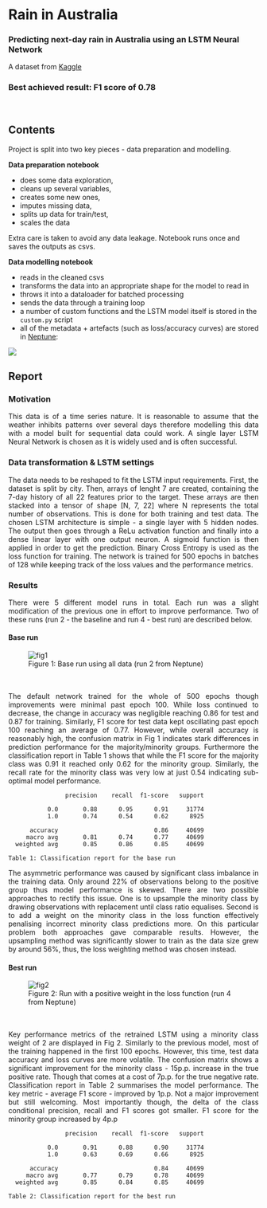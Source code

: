 # Rain in Australia
### Predicting next-day rain in Australia using an LSTM Neural Network

A dataset from [Kaggle](https://www.kaggle.com/jsphyg/weather-dataset-rattle-package) <br>

### Best achieved result: F1 score of 0.78

<br>

## Contents

Project is split into two key pieces - data preparation and modelling.

**Data preparation notebook**
- does some data exploration,
- cleans up several variables,
- creates some new ones,
- imputes missing data,
- splits up data for train/test,
- scales the data

Extra care is taken to avoid any data leakage. Notebook runs once and saves the outputs as csvs.

**Data modelling notebook**
- reads in the cleaned csvs
- transforms the data into an appropriate shape for the model to read in
- throws it into a dataloader for batched processing
- sends the data through a training loop
- a number of custom functions and the LSTM model itself is stored in the `custom.py` script
- all of the metadata + artefacts (such as loss/accuracy curves) are stored in [Neptune](https://app.neptune.ai/vinas94/RainAustralia/experiments?split=tbl&dash=Dashboard-1c94a424-6e34-4147-b965-f54b9fe0bfde&viewId=fe1fb5c5-89b0-4603-8cb1-a773788aa13c):

<img src="./AML-Rain-LSTM/Plots/neptune.png">

<br>

## Report

### **Motivation**  
<div align="justify">
This data is of a time series nature. It is reasonable to assume that the weather inhibits patterns over
several days therefore modelling this data with a model built for sequential data could work. A single
layer LSTM Neural Network is chosen as it is widely used and is often successful.
</div>

### **Data transformation & LSTM settings**  

<div align="justify">
The data needs to be reshaped to fit the LSTM input requirements. First, the dataset is split by city.
Then, arrays of lenght 7 are created, containing the 7-day history of all 22 features prior to the target.
These arrays are then stacked into a tensor of shape [N, 7, 22] where N represents the total number of
observations. This is done for both training and test data.
The chosen LSTM architecture is simple - a single layer with 5 hidden nodes. The output then goes
through a ReLu activation function and finally into a dense linear layer with one output neuron. A
sigmoid function is then applied in order to get the prediction. Binary Cross Entropy is used as the loss
function for training. The network is trained for 500 epochs in batches of 128 while keeping track of the
loss values and the performance metrics.
</div>

### **Results**  
<div align="justify">
There were 5 different model runs in total. Each run was a slight modification of the previous one in effort
to improve performance. Two of these runs (run 2 - the baseline and run 4 - best run) are described below.
</div>

#### Base run

<figure>
  <img src="./AML-Rain-LSTM/Plots/run2.png" alt="fig1"/>
  <figcaption>Figure 1: Base run using all data (run 2 from Neptune)</figcaption>
</figure> <br>
<br>

<div align="justify">
The default network trained for the whole of 500 epochs though improvements were minimal past epoch 100.
While loss continued to decrease, the change in accuracy was negligible reaching 0.86 for test and 0.87
for training. Similarly, F1 score for test data kept oscillating past epoch 100 reaching an average of
0.77. However, while overall accuracy is reasonably high, the confusion matrix in Fig 1 indicates stark
differences in prediction performance for the majority/minority groups. Furthermore the classification
report in Table 1 shows that while the F1 score for the majority class was 0.91 it reached only 0.62 for
the minority group. Similarly, the recall rate for the minority class was very low at just 0.54 indicating
sub-optimal model performance.
</div>

                    precision    recall  f1-score   support  

               0.0       0.88      0.95      0.91     31774  
               1.0       0.74      0.54      0.62      8925  

          accuracy                           0.86     40699  
         macro avg       0.81      0.74      0.77     40699  
      weighted avg       0.85      0.86      0.85     40699
                
    Table 1: Classification report for the base run

<div align="justify">
The asymmetric performance was caused by significant class imbalance in the training data. Only
around 22% of observations belong to the positive group thus model performance is skewed. There
are two possible approaches to rectify this issue. One is to upsample the minority class by drawing
observations with replacement until class ratio equalises. Second is to add a weight on the minority class
in the loss function effectively penalising incorrect minority class predictions more. On this particular
problem both approaches gave comparable results. However, the upsampling method was significantly
slower to train as the data size grew by around 56%, thus, the loss weighting method was chosen instead.
</div>

#### Best run

<figure>
  <img src="./AML-Rain-LSTM/Plots/run4.png" alt="fig2"/>
  <figcaption>Figure 2: Run with a positive weight in the loss function (run 4 from Neptune)</figcaption>
</figure> <br>
<br>

<div align="justify">
Key performance metrics of the retrained LSTM using a minority class weight of 2 are displayed in Fig 2. Similarly to the previous model, most of the training happened in the first 100 epochs. However, this
time, test data accuracy and loss curves are more volatile. The confusion matrix shows a significant
improvement for the minority class - 15p.p. increase in the true positive rate. Though that comes
at a cost of 7p.p. for the true negative rate. Classification report in Table 2 summarises the model
performance. The key metric - average F1 score - improved by 1p.p. Not a major improvement but still
welcoming. Most importantly though, the delta of the class conditional precision, recall and F1 scores
got smaller. F1 score for the minority group increased by 4p.p
</div>

                    precision    recall  f1-score   support  

               0.0       0.91      0.88      0.90     31774  
               1.0       0.63      0.69      0.66      8925  

          accuracy                           0.84     40699  
         macro avg       0.77      0.79      0.78     40699  
      weighted avg       0.85      0.84      0.85     40699
                
    Table 2: Classification report for the best run
